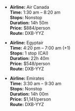 - **Airline:** Air Canada  
  **Time:** 1:30 am – 8:20 am  
  **Stops:** Nonstop  
  **Duration:** 14h 50m  
  **Price:** $884/person  
  **Route:** DXB-YYZ  

- **Airline:** Egyptair  
  **Time:** 4:20 pm – 7:00 am (+1)  
  **Stops:** 1 stop (CAI)  
  **Duration:** 22h 40m  
  **Price:** $548/person  
  **Route:** DXB-YYZ  

- **Airline:** Emirates  
  **Time:** 3:30 am – 9:30 am  
  **Stops:** Nonstop  
  **Duration:** 14h 00m  
  **Price:** $1,141/person  
  **Route:** DXB-YYZ  